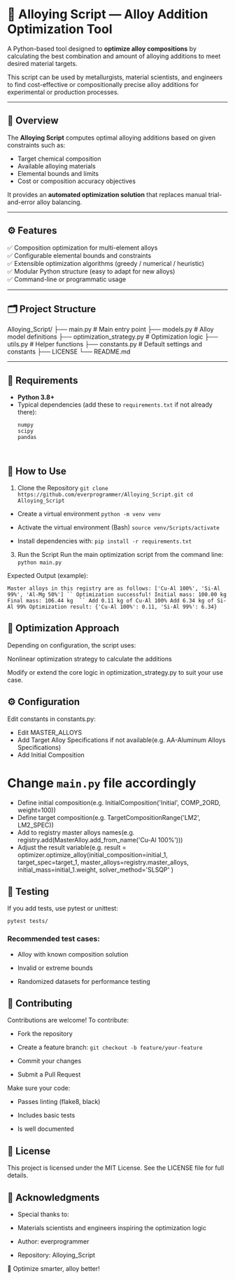# 🧪 Alloying Script — Alloy Addition Optimization Tool

A Python-based tool designed to **optimize alloy compositions** by calculating the best combination and amount of alloying additions to meet desired material targets.  

This script can be used by metallurgists, material scientists, and engineers to find cost-effective or compositionally precise alloy additions for experimental or production processes.

---

## 📘 Overview

The **Alloying Script** computes optimal alloying additions based on given constraints such as:
- Target chemical composition
- Available alloying materials
- Elemental bounds and limits
- Cost or composition accuracy objectives

It provides an **automated optimization solution** that replaces manual trial-and-error alloy balancing.

---

## ⚙️ Features

✅ Composition optimization for multi-element alloys  
✅ Configurable elemental bounds and constraints  
✅ Extensible optimization algorithms (greedy / numerical / heuristic)  
✅ Modular Python structure (easy to adapt for new alloys)  
✅ Command-line or programmatic usage  

---

## 🗂️ Project Structure

Alloying_Script/
├── main.py # Main entry point
├── models.py # Alloy model definitions
├── optimization_strategy.py # Optimization logic
├── utils.py # Helper functions
├── constants.py # Default settings and constants
├── LICENSE
└── README.md


---

## 🧰 Requirements

- **Python 3.8+**
- Typical dependencies (add these to `requirements.txt` if not already there):
  ```text
  numpy
  scipy
  pandas
  

  
## 🚀 How to Use
1. Clone the Repository
`git clone https://github.com/everprogrammer/Alloying_Script.git
cd Alloying_Script`

- Create a virtual environment
  `python -m venv venv`

- Activate the virtual environment
  (Bash)
  `source venv/Scripts/activate`

- Install dependencies with:
  `pip install -r requirements.txt`

3. Run the Script
Run the main optimization script from the command line:
`python main.py`

Expected Output (example):

`Master alloys in this registry are as follows:
['Cu-Al 100%', 'Si-Al 99%', 'Al-Mg 50%']
``
Optimization successful!
Initial mass: 100.00 kg
Final mass: 106.44 kg 
``
Add 0.11 kg of Cu-Al 100%
Add 6.34 kg of Si-Al 99%
Optimization result: {'Cu-Al 100%': 0.11, 'Si-Al 99%': 6.34}
`
## 🧮 Optimization Approach

  Depending on configuration, the script uses:
  
  Nonlinear optimization strategy to calculate the additions
  
  Modify or extend the core logic in optimization_strategy.py to suit your use case.
  
  ## ⚙️ Configuration

  Edit constants in constants.py:
  
  - Edit MASTER_ALLOYS
  - Add Target Alloy Specifications if not available(e.g. AA-Aluminum Alloys Specifications)
  - Add Initial Composition
  # Change `main.py` file accordingly
  - Define initial composition(e.g. InitialComposition('Initial', COMP_2ORD, weight=100))
  - Define target composition(e.g. TargetCompositionRange('LM2', LM2_SPEC))
  - Add to registry master alloys names(e.g. registry.add(MasterAlloy.add_from_name('Cu-Al 100%')))
  - Adjust the result variable(e.g. result = optimizer.optimize_alloy(initial_composition=initial_1,
                                      target_spec=target_1,
                                      master_alloys=registry.master_alloys,
                                      initial_mass=initial_1.weight,
                                      solver_method='SLSQP'
                                      )


## 🧪 Testing

  If you add tests, use pytest or unittest:

  `pytest tests/`

### Recommended test cases:

  - Alloy with known composition solution
  
  - Invalid or extreme bounds
  
  - Randomized datasets for performance testing

## 🤝 Contributing

  Contributions are welcome!
  To contribute:
  
  - Fork the repository
  
  - Create a feature branch: `git checkout -b feature/your-feature`
  
  - Commit your changes
  
  - Submit a Pull Request

Make sure your code:

  - Passes linting (flake8, black)
  
  - Includes basic tests
  
  - Is well documented

## 📜 License

This project is licensed under the MIT License.
See the LICENSE
 file for full details.

## 🙏 Acknowledgments
  
  - Special thanks to:
  
  - Materials scientists and engineers inspiring the optimization logic
  
  - Author: everprogrammer
  
  - Repository: Alloying_Script

🧠 Optimize smarter, alloy better!

